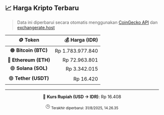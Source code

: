 

<!-- HARGA_KRIPTO -->
## 📈 Harga Kripto Terbaru

> Data ini diperbarui secara otomatis menggunakan [CoinGecko API](https://www.coingecko.com/) dan [exchangerate.host](https://exchangerate.host/)

<div align="center">

| 🪙 Token | 💰 Harga (IDR) |
|:------:|---------------:|
| 🟠 **Bitcoin (BTC)**   | Rp 1.783.977.840 |
| 🔵 **Ethereum (ETH)**  | Rp 72.963.801 |
| 🟣 **Solana (SOL)**    | Rp 3.342.015 |
| 🟢 **Tether (USDT)**   | Rp 16.420 |

---

💱 **Kurs Rupiah (USD → IDR)**: Rp 16.408

🕒 <sub>Terakhir diperbarui: 31/8/2025, 14.26.35</sub>

</div>
<!-- /HARGA_KRIPTO -->